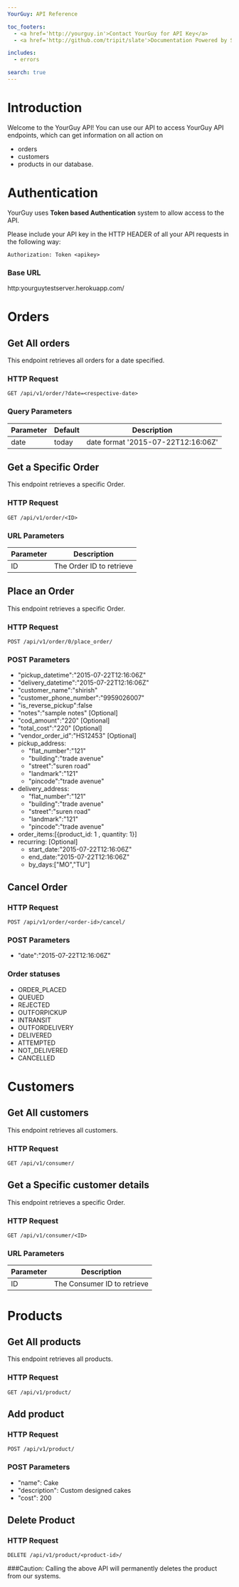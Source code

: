 ```yaml
---
YourGuy: API Reference

toc_footers:
  - <a href='http://yourguy.in'>Contact YourGuy for API Key</a>
  - <a href='http://github.com/tripit/slate'>Documentation Powered by Slate</a>

includes:
  - errors

search: true
---
```


# Introduction

Welcome to the YourGuy API! You can use our API to access YourGuy API endpoints, which can get information on all action on <ul>
<li>orders </li>
<li>customers </li>
<li>products in our database.</li>
</ul>


# Authentication

YourGuy uses <b>Token based Authentication</b> system to allow access to the API.

Please include your API key in the HTTP HEADER of all your API requests in the following way:

`Authorization: Token <apikey>`

### Base URL
http:yourguytestserver.herokuapp.com/


# Orders

## Get All orders

This endpoint retrieves all orders for a date specified.

### HTTP Request

`GET /api/v1/order/?date=<respective-date>`

### Query Parameters

Parameter | Default | Description
--------- | ------- | -----------
date | today | date format '2015-07-22T12:16:06Z'


## Get a Specific Order

This endpoint retrieves a specific Order.

### HTTP Request

`GET /api/v1/order/<ID>`

### URL Parameters

Parameter | Description
--------- | -----------
ID | The Order ID to retrieve

## Place an Order

This endpoint retrieves a specific Order.

### HTTP Request

`POST /api/v1/order/0/place_order/`

### POST Parameters
<ul>
  <li>"pickup_datetime":"2015-07-22T12:16:06Z"</li>
  <li>"delivery_datetime":"2015-07-22T12:16:06Z"</li>
  <li>"customer_name":"shirish"</li>
  <li>"customer_phone_number":"9959026007"</li>
  <li>"is_reverse_pickup":false</li>
  <li>"notes":"sample notes" [Optional]</li>
  <li>"cod_amount":"220" [Optional]</li>
  <li>"total_cost":"220" [Optional]</li>
  <li>"vendor_order_id":"HS12453" [Optional]</li>
  <li>pickup_address:
    <ul>
      <li>"flat_number":"121"</li>
      <li>"building":"trade avenue"</li>
      <li>"street":"suren road"</li>
      <li>"landmark":"121"</li>
      <li>"pincode":"trade avenue"</li>
    </ul>
  </li>
  <li>delivery_address:
    <ul>
      <li>"flat_number":"121"</li>
      <li>"building":"trade avenue"</li>
      <li>"street":"suren road"</li>
      <li>"landmark":"121"</li>
      <li>"pincode":"trade avenue"</li>
    </ul>
  </li>
  <li>order_items:[{product_id: 1 , quantity: 1}]
  </li>  
  <li>recurring: [Optional]
    <ul>
      <li>start_date:"2015-07-22T12:16:06Z"</li>
      <li>end_date:"2015-07-22T12:16:06Z"</li>
      <li>by_days:["MO","TU"]</li>
    </ul>
  </li>  
</ul>


## Cancel Order

### HTTP Request

`POST /api/v1/order/<order-id>/cancel/`

### POST Parameters
<ul>
  <li>"date":"2015-07-22T12:16:06Z"</li>
</ul>  


### Order statuses
<ul>
  <li>ORDER_PLACED</li>
  <li>QUEUED</li>
  <li>REJECTED</li>
  <li>OUTFORPICKUP</li>
  <li>INTRANSIT</li>
  <li>OUTFORDELIVERY</li>
  <li>DELIVERED</li>
  <li>ATTEMPTED</li>
  <li>NOT_DELIVERED</li>
  <li>CANCELLED</li>
</ul>

# Customers

## Get All customers

This endpoint retrieves all customers.

### HTTP Request

`GET /api/v1/consumer/`


## Get a Specific customer details

This endpoint retrieves a specific Order.

### HTTP Request

`GET /api/v1/consumer/<ID>`

### URL Parameters

Parameter | Description
--------- | -----------
ID | The Consumer ID to retrieve



# Products

## Get All products

This endpoint retrieves all products.

### HTTP Request

`GET /api/v1/product/`


## Add product

### HTTP Request

`POST /api/v1/product/`

### POST Parameters

<ul>
  <li>"name": Cake</li>
  <li>"description": Custom designed cakes</li>
  <li>"cost": 200 </li>
</ul>


## Delete Product

### HTTP Request

`DELETE /api/v1/product/<product-id>/`

###Caution: Calling the above API will permanently deletes the product from our systems.